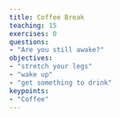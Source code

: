 ```yaml
---
title: Coffee Break
teaching: 15
exercises: 0
questions:
- "Are you still awake?"
objectives:
- "stretch your legs"
- "wake up"
- "get something to drink"
keypoints:
- "Coffee"
---
```

